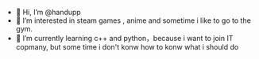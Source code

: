 - 👋 Hi, I’m @handupp
- 👀 I’m interested in steam games , anime and sometime i like to go to the gym.
- 🌱 I’m currently learning c++ and python，because i want to join IT copmany, but some time i don't konw how to konw what i should do


<!---
handupp/handupp is a ✨ special ✨ repository because its `README.md` (this file) appears on your GitHub profile.
You can click the Preview link to take a look at your changes.
--->
